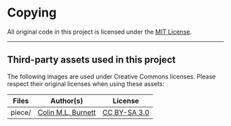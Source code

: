 # Copying

All original code in this project is licensed under the [MIT License](LICENSE).

---

## Third-party assets used in this project

The following images are used under Creative Commons licenses. Please respect their original licenses when using these assets:

<!-- prettier-ignore -->
Files | Author(s) | License |
--- | --- | --- |
piece/ | [Colin M.L. Burnett](https://en.wikipedia.org/wiki/User:Cburnett) | [CC BY-SA 3.0](https://creativecommons.org/licenses/by-sa/3.0/deed.en)
